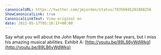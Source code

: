 ```yaml
---
canonicalURL: https://twitter.com/jmjordan/status/70356945281888256
ShowCanonicalLink: true
CanonicalLinkText: View original on
date: 2011-05-17T05:16:17+00:00
---
```

Say what you will about the John Mayer from the past few years, but I miss his amazing musical abilities. Exhibit A: [http://youtu.be/89L86yWdWkg](http://youtu.be/89L86yWdWkg)
